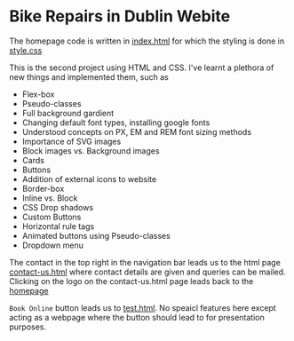 # Bike Repairs in Dublin Webite 

The homepage code is written in [index.html](https://github.com/Prathi20/HTML-CSS/blob/main/Project-2/index.html) for which the styling is done in [style.css](https://github.com/Prathi20/HTML-CSS/blob/main/Project-2/style.css)

This is the second project using HTML and CSS. I've learnt a plethora of new things and implemented them, such as

- Flex-box
- Pseudo-classes
- Full background gardient
- Changing default font types, installing google fonts
- Understood concepts on PX, EM and REM font sizing methods
- Importance of SVG images
- Block images vs. Background images
- Cards
- Buttons
- Addition of external icons to website
- Border-box
- Inline vs. Block
- CSS Drop shadows
- Custom Buttons
- Horizontal rule tags
- Animated buttons using Pseudo-classes
- Dropdown menu

The contact in the top right in the navigation bar leads us to the html page [contact-us.html](https://github.com/Prathi20/HTML-CSS/blob/main/Project-2/contact-s.html) where contact details are given and queries can be mailed. 
Clicking on the logo on the contact-us.html page leads back to the [homepage](https://github.com/Prathi20/HTML-CSS/blob/main/Project-2/contact-s.html)

`Book Online` button leads us to [test.html](https://github.com/Prathi20/HTML-CSS/blob/main/Project-2/test.html). No speaicl features here except acting as a webpage where the button should lead to for presentation purposes.
